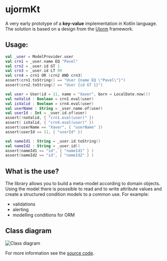 # ujormKt

A very early prototype of a **key-value** implementation in Kotlin language.
The solution is based on a design from the [Ujorm](https://pponec.github.io/ujorm/www/index.html) framework.

## Usage:

```kotlin
val _user = ModelProvider.user
val crn1 = _user.name EQ "Pavel"
val crn2 = _user.id GT 1
val crn3 = _user.id LT 99
val crn4 = crn1 OR (crn2 AND crn3)
assert(crn1.toString() == "User {name EQ \"Pavel\"}")
assert(crn2.toString() == "User {id GT 1}")

val user = User(id = 11, name = "Xaver", born = LocalDate.now())
val noValid : Boolean = crn1.eval(user)
val isValid : Boolean = crn4.eval(user)
val userName : String = _user.name.of(user)
val userId : Int = _user.id.of(user)
assert(!noValid, { "crn1.eval(user)" })
assert( isValid, { "crn4.eval(user)" })
assert(userName == "Xaver", { "userName" })
assert(userId == 11, { "userId" })

val nameId1 : String = _user.id.toString()
val nameId2 : String = _user.id()
assert(nameId1 == "id", { "nameId1" } )
assert(nameId2 == "id", { "nameId2" } )
``````

## What is the use?

The library allows you to build a meta-model according to domain objects.
Using the model there is posssible to read and to write attribute values and create a structured condition models to a common use.
For example:

- validations
- alerting
- modelling conditions for ORM

## Class diagram

![Class diagram](docs/Ujorm.png)

For more information see the 
[source code](https://github.com/pponec/ujormKt/blob/main/src/main/java/org/ujorm/kotlin/Demo.kt).